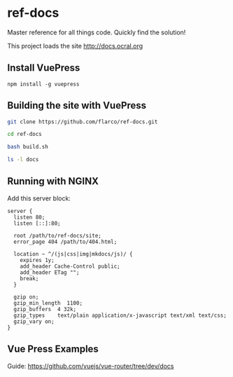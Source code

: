 # ref-docs
Master reference for all things code.
Quickly find the solution!

This project loads the site <http://docs.ocral.org>

## Install VuePress

```
npm install -g vuepress
```

## Building the site with VuePress

```bash
git clone https://github.com/flarco/ref-docs.git

cd ref-docs

bash build.sh

ls -l docs
```

## Running with NGINX
Add this server block:
```nginx
server {
  listen 80;
  listen [::]:80;

  root /path/to/ref-docs/site;
  error_page 404 /path/to/404.html;

  location ~ ^/(js|css|img|mkdocs/js)/ {
    expires 1y;
    add_header Cache-Control public;
    add_header ETag "";
    break;
  }

  gzip on;
  gzip_min_length  1100;
  gzip_buffers  4 32k;
  gzip_types    text/plain application/x-javascript text/xml text/css;
  gzip_vary on;
}

```

## Vue Press Examples

Guide: https://github.com/vuejs/vue-router/tree/dev/docs
